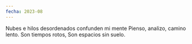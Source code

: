 ```yaml
---
fecha: 2023-08
---
```

Nubes e hilos desordenados
confunden  mi mente
Pienso, analizo,
camino lento.
Son tiempos rotos,
Son espacios sin suelo.